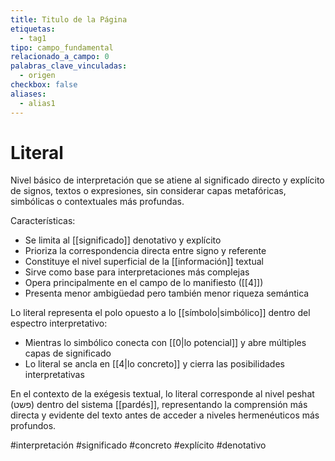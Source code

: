 ```yaml
---
title: Titulo de la Página
etiquetas:
  - tag1
tipo: campo_fundamental
relacionado_a_campo: 0
palabras_clave_vinculadas:
  - origen
checkbox: false
aliases:
  - alias1
---
```


# Literal

Nivel básico de interpretación que se atiene al significado directo y explícito de signos, textos o expresiones, sin considerar capas metafóricas, simbólicas o contextuales más profundas.

Características:
- Se limita al [[significado]] denotativo y explícito
- Prioriza la correspondencia directa entre signo y referente
- Constituye el nivel superficial de la [[información]] textual
- Sirve como base para interpretaciones más complejas
- Opera principalmente en el campo de lo manifiesto ([[4]])
- Presenta menor ambigüedad pero también menor riqueza semántica

Lo literal representa el polo opuesto a lo [[símbolo|simbólico]] dentro del espectro interpretativo:
- Mientras lo simbólico conecta con [[0|lo potencial]] y abre múltiples capas de significado
- Lo literal se ancla en [[4|lo concreto]] y cierra las posibilidades interpretativas

En el contexto de la exégesis textual, lo literal corresponde al nivel peshat (פשט) dentro del sistema [[pardés]], representando la comprensión más directa y evidente del texto antes de acceder a niveles hermenéuticos más profundos.

#interpretación #significado #concreto #explícito #denotativo
